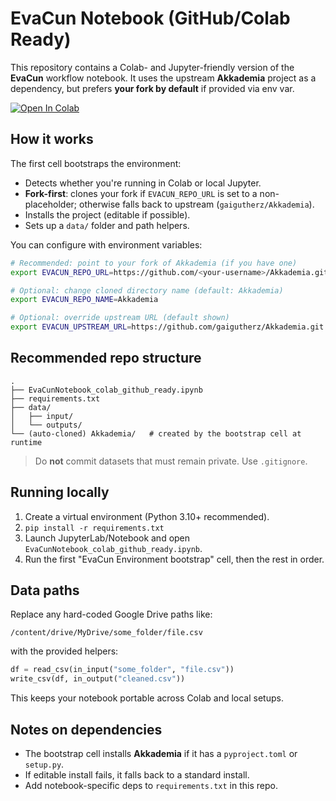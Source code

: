 # EvaCun Notebook (GitHub/Colab Ready)

This repository contains a Colab- and Jupyter-friendly version of the **EvaCun** workflow notebook.
It uses the upstream **Akkademia** project as a dependency, but prefers **your fork by default** if provided via env var.

[![Open In Colab](https://colab.research.google.com/assets/colab-badge.svg)](https://colab.research.google.com/github/ancient-world-citation-analysis/EvaCun-Jupyter-Notebook/blob/main/EvaCunNotebook_colab_github_ready.ipynb)

## How it works

The first cell bootstraps the environment:

- Detects whether you're running in Colab or local Jupyter.
- **Fork-first**: clones your fork if `EVACUN_REPO_URL` is set to a non-placeholder; otherwise falls back to upstream (`gaigutherz/Akkademia`).
- Installs the project (editable if possible).
- Sets up a `data/` folder and path helpers.

You can configure with environment variables:

```bash
# Recommended: point to your fork of Akkademia (if you have one)
export EVACUN_REPO_URL=https://github.com/<your-username>/Akkademia.git

# Optional: change cloned directory name (default: Akkademia)
export EVACUN_REPO_NAME=Akkademia

# Optional: override upstream URL (default shown)
export EVACUN_UPSTREAM_URL=https://github.com/gaigutherz/Akkademia.git
```

## Recommended repo structure

```
.
├── EvaCunNotebook_colab_github_ready.ipynb
├── requirements.txt
├── data/
│   ├── input/
│   └── outputs/
└── (auto-cloned) Akkademia/   # created by the bootstrap cell at runtime
```

> Do **not** commit datasets that must remain private. Use `.gitignore`.

## Running locally

1. Create a virtual environment (Python 3.10+ recommended).
2. `pip install -r requirements.txt`
3. Launch JupyterLab/Notebook and open `EvaCunNotebook_colab_github_ready.ipynb`.
4. Run the first "EvaCun Environment bootstrap" cell, then the rest in order.

## Data paths

Replace any hard-coded Google Drive paths like:

```
/content/drive/MyDrive/some_folder/file.csv
```

with the provided helpers:

```python
df = read_csv(in_input("some_folder", "file.csv"))
write_csv(df, in_output("cleaned.csv"))
```

This keeps your notebook portable across Colab and local setups.

## Notes on dependencies

- The bootstrap cell installs **Akkademia** if it has a `pyproject.toml` or `setup.py`.
- If editable install fails, it falls back to a standard install.
- Add notebook-specific deps to `requirements.txt` in this repo.
